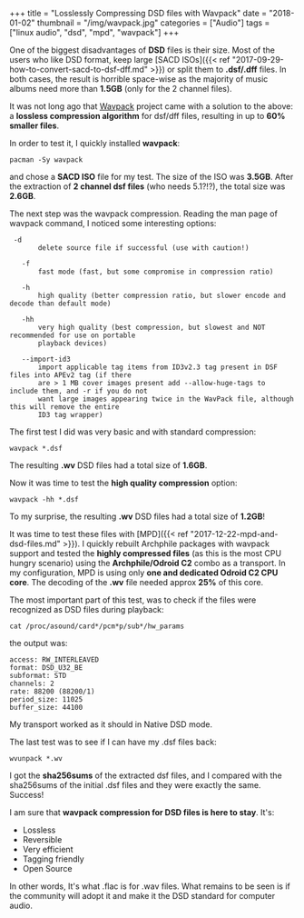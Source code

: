 +++
title = "Losslessly Compressing DSD files with Wavpack"
date = "2018-01-02"
thumbnail = "/img/wavpack.jpg"
categories = ["Audio"]
tags = ["linux audio", "dsd", "mpd", "wavpack"]
+++

One of the biggest disadvantages of **DSD** files is their size. Most of the users who like DSD format, keep large [SACD ISOs]({{< ref "2017-09-29-how-to-convert-sacd-to-dsf-dff.md" >}})
or split them to **.dsf/.dff** files. In both cases, the result is horrible space-wise as the majority of music albums need more than **1.5GB** (only for the 2 channel files).

It was not long ago that [Wavpack](http://www.wavpack.com) project came with a solution to the above: a **lossless compression algorithm** for dsf/dff files, resulting in up to **60% smaller files**.

In order to test it, I quickly installed **wavpack**:

	pacman -Sy wavpack

and chose a **SACD ISO** file for my test. The size of the ISO was **3.5GB**. After the extraction of **2 channel dsf files** (who needs 5.1?!?), the total size was **2.6GB**.

The next step was the wavpack compression. Reading the man page of wavpack command, I noticed some interesting options:

     -d
           delete source file if successful (use with caution!)

       -f
           fast mode (fast, but some compromise in compression ratio)

       -h
           high quality (better compression ratio, but slower encode and decode than default mode)

       -hh
           very high quality (best compression, but slowest and NOT recommended for use on portable
           playback devices)

       --import-id3
           import applicable tag items from ID3v2.3 tag present in DSF files into APEv2 tag (if there
           are > 1 MB cover images present add --allow-huge-tags to include them, and -r if you do not
           want large images appearing twice in the WavPack file, although this will remove the entire
           ID3 tag wrapper)

The first test I did was very basic and with standard compression:

	wavpack *.dsf

The resulting **.wv** DSD files had a total size of **1.6GB**.


Now it was time to test the **high quality compression** option:

	wavpack -hh *.dsf

To my surprise, the resulting **.wv** DSD files had a total size of **1.2GB**!


It was time to test these files with [MPD]({{< ref "2017-12-22-mpd-and-dsd-files.md" >}}). I quickly rebuilt Archphile packages with wavpack support and tested the **highly compressed files** (as this is the most CPU hungry scenario) using the **Archphile/Odroid C2** combo as a transport. In my configuration, MPD is using only **one and dedicated Odroid C2 CPU core**. The decoding of the **.wv** file needed approx **25%** of this core.

The most important part of this test, was to check if the files were recognized as DSD files during playback:

	cat /proc/asound/card*/pcm*p/sub*/hw_params

the output was:

	access: RW_INTERLEAVED
	format: DSD_U32_BE
	subformat: STD
	channels: 2
	rate: 88200 (88200/1)
	period_size: 11025
	buffer_size: 44100
	
	

My transport worked as it should in Native DSD mode.

The last test was to see if I can have my .dsf files back:

	wvunpack *.wv

I got the **sha256sums** of the extracted dsf files, and I compared with the sha256sums of the initial .dsf files and they were exactly the same. Success!

I am sure that **wavpack compression for DSD files is here to stay**. It's:

- Lossless
- Reversible 
- Very efficient
- Tagging friendly
- Open Source

In other words, It's what .flac is for .wav files. What remains to be seen is if the community will adopt it and make it the DSD standard for computer audio.

